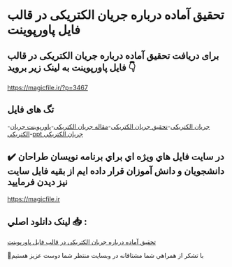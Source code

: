 # تحقیق آماده درباره جریان الکتریکی در قالب فایل پاورپوینت

## برای دریافت تحقیق آماده درباره جریان الکتریکی در قالب فایل پاورپوینت به لینک زیر بروید 👇

https://magicfile.ir/?p=3467

## تگ های فایل

-[جریان الکتریکی](https://magicfile.ir/product/%d8%aa%d8%ad%d9%82%db%8c%d9%82-%d8%af%d8%b1%d8%a8%d8%a7%d8%b1%d9%87-%d8%ac%d8%b1%db%8c%d8%a7%d9%86-%d8%a7%d9%84%da%a9%d8%aa%d8%b1%db%8c%da%a9%db%8c-%d8%af%d8%b1-%d9%be%d8%a7%d9%88%d8%b1%d9%be%d9%88%db%8c%d9%86%d8%aa/)-[تحقیق جریان الکتریکی](https://magicfile.ir/product/%d8%aa%d8%ad%d9%82%db%8c%d9%82-%d8%af%d8%b1%d8%a8%d8%a7%d8%b1%d9%87-%d8%ac%d8%b1%db%8c%d8%a7%d9%86-%d8%a7%d9%84%da%a9%d8%aa%d8%b1%db%8c%da%a9%db%8c-%d8%af%d8%b1-%d9%be%d8%a7%d9%88%d8%b1%d9%be%d9%88%db%8c%d9%86%d8%aa/)-[مقاله جریان الکتریکی](https://magicfile.ir/product/%d8%aa%d8%ad%d9%82%db%8c%d9%82-%d8%af%d8%b1%d8%a8%d8%a7%d8%b1%d9%87-%d8%ac%d8%b1%db%8c%d8%a7%d9%86-%d8%a7%d9%84%da%a9%d8%aa%d8%b1%db%8c%da%a9%db%8c-%d8%af%d8%b1-%d9%be%d8%a7%d9%88%d8%b1%d9%be%d9%88%db%8c%d9%86%d8%aa/)-[پاورپوینت جریان الکتریکی](https://magicfile.ir/product/%d8%aa%d8%ad%d9%82%db%8c%d9%82-%d8%af%d8%b1%d8%a8%d8%a7%d8%b1%d9%87-%d8%ac%d8%b1%db%8c%d8%a7%d9%86-%d8%a7%d9%84%da%a9%d8%aa%d8%b1%db%8c%da%a9%db%8c-%d8%af%d8%b1-%d9%be%d8%a7%d9%88%d8%b1%d9%be%d9%88%db%8c%d9%86%d8%aa/)-[ppt جریان الکتریکی](https://magicfile.ir/product/%d8%aa%d8%ad%d9%82%db%8c%d9%82-%d8%af%d8%b1%d8%a8%d8%a7%d8%b1%d9%87-%d8%ac%d8%b1%db%8c%d8%a7%d9%86-%d8%a7%d9%84%da%a9%d8%aa%d8%b1%db%8c%da%a9%db%8c-%d8%af%d8%b1-%d9%be%d8%a7%d9%88%d8%b1%d9%be%d9%88%db%8c%d9%86%d8%aa/)

## ✔️ در سايت فايل هاي ويژه اي براي برنامه نويسان طراحان دانشجويان و دانش آموزان قرار داده ايم از بقيه فايل سايت نيز ديدن فرماييد

https://magicfile.ir


## لينک دانلود اصلي 📥 :

[تحقیق آماده درباره جریان الکتریکی در قالب فایل پاورپوینت](https://magicfile.ir/product/%d8%aa%d8%ad%d9%82%db%8c%d9%82-%d8%af%d8%b1%d8%a8%d8%a7%d8%b1%d9%87-%d8%ac%d8%b1%db%8c%d8%a7%d9%86-%d8%a7%d9%84%da%a9%d8%aa%d8%b1%db%8c%da%a9%db%8c-%d8%af%d8%b1-%d9%be%d8%a7%d9%88%d8%b1%d9%be%d9%88%db%8c%d9%86%d8%aa/) 


🙏با تشکر از همراهي شما مشتاقانه در وبسایت منتظر شما دوست عزیز هستیم

